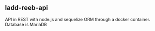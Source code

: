 ## ladd-reeb-api

API in REST with node.js and sequelize ORM through a docker container. Database is MariaDB
